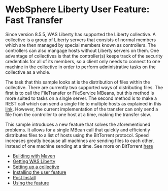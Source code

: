 # WebSphere Liberty User Feature: Fast Transfer

Since version 8.5.5, WAS Liberty has supported the Liberty collective. A collective is a group of Liberty servers that consists of normal members which are then managed by special members known as controllers. The controllers can also mangage hosts without Liberty servers on them. One advantage of collectives is that the controller(s) keeps track of the security credentials for all of its members, so a client only needs to connect to one machine in the collective in order to perform administrative tasks on the collective as a whole. 

The task that this sample looks at is the distribution of files within the collective. There are currently two supported ways of distributing files. The first is to call the FileTransfer or FileService MBeans, but this method is more suited to tasks on a single server. The second method is to make a REST call which can send a single file to multiple hosts as explained in this [link](http://www-01.ibm.com/support/knowledgecenter/SSAW57_8.5.5/com.ibm.websphere.wlp.nd.doc/ae/twlp_collective_file_transfer_multihost.html?cp=SSAW57_8.5.5%2F1-3-11-0-3-2-17-1&lang=en). However, the current implementation of the transfer can only send a file from the controller to one host at a time, making the transfer slow.  

This sample introduces a new feature that solves the aforementioned problems. It allows for a single MBean call that quickly and efficiently distributes files to a list of hosts using the BitTorrent protocol. Speed increases greatly because all machines are sending files to each other, instead of one machine sending at a time. See more on BitTorrent [here](https://en.wikipedia.org/wiki/BitTorrent)

* [Building with Maven](/docs/Building.md)
* [Getting WAS Liberty](/docs/Liberty.md)
* [Setting up a collective](/docs/Collective.md)
* [Installing the user feature](/docs/Install.md)
* [Post Install](/docs/PostInstall.md)
* [Using the feature](/docs/Using.md)